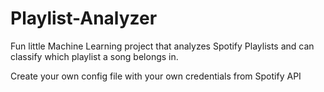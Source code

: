 # Playlist-Analyzer
Fun little Machine Learning project that analyzes Spotify Playlists and can classify which playlist a song belongs in.

Create your own config file with your own credentials from Spotify API
